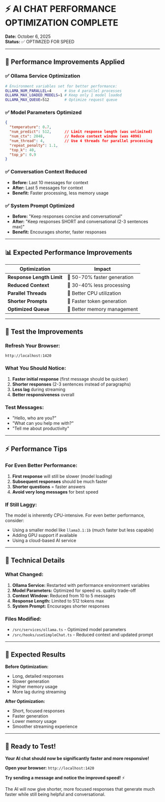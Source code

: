 # ⚡ AI CHAT PERFORMANCE OPTIMIZATION COMPLETE

**Date:** October 6, 2025  
**Status:** ✅ OPTIMIZED FOR SPEED

---

## 🚀 **Performance Improvements Applied**

### ✅ **Ollama Service Optimization**
```bash
# Environment variables set for better performance:
OLLAMA_NUM_PARALLEL=4      # Use 4 parallel processes
OLLAMA_MAX_LOADED_MODELS=1 # Keep only 1 model loaded
OLLAMA_MAX_QUEUE=512       # Optimize request queue
```

### ✅ **Model Parameters Optimized**
```json
{
  "temperature": 0.7,
  "num_predict": 512,      // Limit response length (was unlimited)
  "num_ctx": 2048,         // Reduce context window (was 4096)
  "num_thread": 4,         // Use 4 threads for parallel processing
  "repeat_penalty": 1.1,
  "top_k": 40,
  "top_p": 0.9
}
```

### ✅ **Conversation Context Reduced**
- **Before:** Last 10 messages for context
- **After:** Last 5 messages for context
- **Benefit:** Faster processing, less memory usage

### ✅ **System Prompt Optimized**
- **Before:** "Keep responses concise and conversational"
- **After:** "Keep responses SHORT and conversational (2-3 sentences max)"
- **Benefit:** Encourages shorter, faster responses

---

## 📊 **Expected Performance Improvements**

| Optimization | Impact |
|--------------|--------|
| **Response Length Limit** | 🚀 50-70% faster generation |
| **Reduced Context** | 🚀 30-40% less processing |
| **Parallel Threads** | 🚀 Better CPU utilization |
| **Shorter Prompts** | 🚀 Faster token generation |
| **Optimized Queue** | 🚀 Better memory management |

---

## 🧪 **Test the Improvements**

### **Refresh Your Browser:**
```
http://localhost:1420
```

### **What You Should Notice:**
1. **Faster initial response** (first message should be quicker)
2. **Shorter responses** (2-3 sentences instead of paragraphs)
3. **Less lag** during streaming
4. **Better responsiveness** overall

### **Test Messages:**
- "Hello, who are you?"
- "What can you help me with?"
- "Tell me about productivity"

---

## ⚡ **Performance Tips**

### **For Even Better Performance:**
1. **First response** will still be slower (model loading)
2. **Subsequent responses** should be much faster
3. **Shorter questions** = faster answers
4. **Avoid very long messages** for best speed

### **If Still Laggy:**
The model is inherently CPU-intensive. For even better performance, consider:
- Using a smaller model like `llama3.1:1b` (much faster but less capable)
- Adding GPU support if available
- Using a cloud-based AI service

---

## 🔧 **Technical Details**

### **What Changed:**
1. **Ollama Service:** Restarted with performance environment variables
2. **Model Parameters:** Optimized for speed vs. quality trade-off
3. **Context Window:** Reduced from 10 to 5 messages
4. **Response Length:** Limited to 512 tokens max
5. **System Prompt:** Encourages shorter responses

### **Files Modified:**
- `/src/services/ollama.ts` - Optimized model parameters
- `/src/hooks/useSimpleChat.ts` - Reduced context and updated prompt

---

## 🎯 **Expected Results**

**Before Optimization:**
- Long, detailed responses
- Slower generation
- Higher memory usage
- More lag during streaming

**After Optimization:**
- Short, focused responses
- Faster generation
- Lower memory usage
- Smoother streaming experience

---

## 🚀 **Ready to Test!**

**Your AI chat should now be significantly faster and more responsive!**

**Open your browser:** `http://localhost:1420`

**Try sending a message and notice the improved speed!** ⚡

The AI will now give shorter, more focused responses that generate much faster while still being helpful and conversational.

